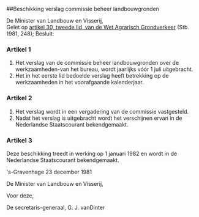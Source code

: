 <meta http-equiv='Content-Type' content='text/html; charset=utf-8' />

##Beschikking verslag commissie beheer landbouwgronden

De Minister van Landbouw en Visserij,  
Gelet op [artikel 30, tweede lid, van de Wet Agrarisch Grondverkeer](../../../../../../../wet/wet/agrarisch/grondverkeer/BWBR0003386/README.md) (Stb. 1981, 248);
Besluit:    

### Artikel  1  

1.  Het verslag van de commissie beheer landbouwgronden over de werkzaamheden-van het bureau, wordt jaarlijks vóór 1 juli uitgebracht.   
2.  Het in het eerste lid bedoelde verslag heeft betrekking op de werkzaamheden in het voorafgaande kalenderjaar.   

### Artikel  2  

1.  Het verslag wordt in een vergadering van de commissie vastgesteld.   
2.  Nadat het verslag is uitgebracht wordt het verschijnen ervan in de Nederlandse Staatscourant bekendgemaakt.   

### Artikel  3  

Deze beschikking treedt in werking op 1 januari 1982 en wordt in de Nederlandse Staatscourant bekendgemaakt.  

's-Gravenhage 
23 december 1981    

De 
Minister van Landbouw en Visserij, 

Voor deze,  

De 
secretaris-generaal,
G. J. vanDinter    
